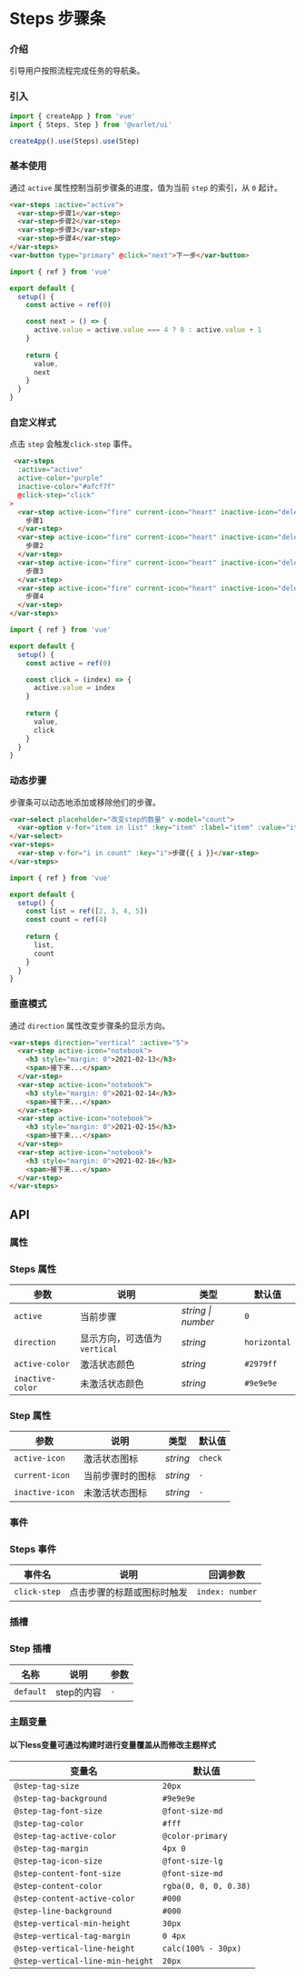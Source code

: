 # Steps 步骤条

### 介绍

引导用户按照流程完成任务的导航条。

### 引入

```js
import { createApp } from 'vue'
import { Steps, Step } from '@varlet/ui'

createApp().use(Steps).use(Step)
```

### 基本使用

通过 `active` 属性控制当前步骤条的进度，值为当前 `step` 的索引，从 `0` 起计。

```html
<var-steps :active="active">
  <var-step>步骤1</var-step>
  <var-step>步骤2</var-step>
  <var-step>步骤3</var-step>
  <var-step>步骤4</var-step>
</var-steps>
<var-button type="primary" @click="next">下一步</var-button>
```

```javascript
import { ref } from 'vue'

export default {
  setup() {
    const active = ref(0)

    const next = () => {
      active.value = active.value === 4 ? 0 : active.value + 1
    }
    
    return {
      value,
      next
    }
  }
}
```

### 自定义样式

点击 `step` 会触发`click-step` 事件。

```html
 <var-steps 
  :active="active"  
  active-color="purple" 
  inactive-color="#afcf7f"
  @click-step="click"
>
  <var-step active-icon="fire" current-icon="heart" inactive-icon="delete">
    步骤1
  </var-step>
  <var-step active-icon="fire" current-icon="heart" inactive-icon="delete">
    步骤2
  </var-step>
  <var-step active-icon="fire" current-icon="heart" inactive-icon="delete">
    步骤3
  </var-step>
  <var-step active-icon="fire" current-icon="heart" inactive-icon="delete">
    步骤4
  </var-step>
</var-steps>
```
```javascript
import { ref } from 'vue'

export default {
  setup() {
    const active = ref(0)

    const click = (index) => {
      active.value = index
    }
    
    return {
      value,
      click
    }
  }
}
```

### 动态步骤

步骤条可以动态地添加或移除他们的步骤。

```html
<var-select placeholder="改变step的数量" v-model="count">
  <var-option v-for="item in list" :key="item" :label="item" :value="item" />
</var-select>
<var-steps>
  <var-step v-for="i in count" :key="i">步骤{{ i }}</var-step>
</var-steps>
```
```javascript
import { ref } from 'vue'

export default {
  setup() {
    const list = ref([2, 3, 4, 5])
    const count = ref(4)
    
    return {
      list,
      count
    }
  }
}
```

### 垂直模式

通过 `direction` 属性改变步骤条的显示方向。

```html
<var-steps direction="vertical" :active="5">
  <var-step active-icon="notebook">
    <h3 style="margin: 0">2021-02-13</h3>
    <span>接下来...</span>
  </var-step>
  <var-step active-icon="notebook">
    <h3 style="margin: 0">2021-02-14</h3>
    <span>接下来...</span>
  </var-step>
  <var-step active-icon="notebook">
    <h3 style="margin: 0">2021-02-15</h3>
    <span>接下来...</span>
  </var-step>
  <var-step active-icon="notebook">
    <h3 style="margin: 0">2021-02-16</h3>
    <span>接下来...</span>
  </var-step>
</var-steps>
```

## API

### 属性

### Steps 属性

| 参数 | 说明 | 类型 | 默认值 |
| ----- | -------------- | -------- | ---------- |
| `active` | 当前步骤 | _string \| number_ | `0` |
| `direction` | 显示方向，可选值为 `vertical` | _string_ | `horizontal` |
| `active-color` | 激活状态颜色 | _string_ | `#2979ff` |
| `inactive-color` | 未激活状态颜色 | _string_ | `#9e9e9e` |

### Step 属性

| 参数 | 说明 | 类型 | 默认值 |
| ----- | -------------- | -------- | ---------- |
| `active-icon` | 激活状态图标  | _string_ | `check` |
| `current-icon` | 当前步骤时的图标 | _string_ | `-` |
| `inactive-icon` | 未激活状态图标 | _string_ | `-` |

### 事件

### Steps 事件

| 事件名 | 说明 | 回调参数 |
| ----- | -------------- | -------- |
| `click-step` | 点击步骤的标题或图标时触发| `index: number` |

### 插槽

### Step 插槽

| 名称 | 说明 | 参数 |
| ----- | -------------- | -------- |
| `default` | step的内容 | `-` |

### 主题变量
#### 以下less变量可通过构建时进行变量覆盖从而修改主题样式

| 变量名 | 默认值 |
| --- | --- |
| `@step-tag-size` | `20px` |
| `@step-tag-background` | `#9e9e9e` |
| `@step-tag-font-size` | `@font-size-md` |
| `@step-tag-color` | `#fff` |
| `@step-tag-active-color` | `@color-primary` |
| `@step-tag-margin` | `4px 0` |
| `@step-tag-icon-size` | `@font-size-lg` |
| `@step-content-font-size` | `@font-size-md` |
| `@step-content-color` | `rgba(0, 0, 0, 0.38)` |
| `@step-content-active-color` | `#000` |
| `@step-line-background` | `#000` |
| `@step-vertical-min-height` | `30px` |
| `@step-vertical-tag-margin` | `0 4px` |
| `@step-vertical-line-height` | `calc(100% - 30px)` |
| `@step-vertical-line-min-height` | `20px` |
